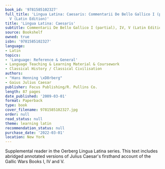 ```yaml
---
book_id: '9781585102327'
full_title: 'Lingua Latina: Caesaris: Commentarii De Bello Gallico I (partial), IV,
  V (Latin Edition)'
title: 'Lingua Latina: Caesaris'
subtitle: Commentarii De Bello Gallico I (partial), IV, V (Latin Edition)
source: Bookshelf
owned: true
isbn: '9781585102327'
language:
- Latin
topics:
- 'Language: Reference & General'
- Language Teaching & Learning Material & Coursework
- Classical History / Classical Civilisation
authors:
- "Hans Henning \xD8rberg"
- Gaius Julius Caesar
publisher: Focus Publishing/R. Pullins Co.
length: 87 pages
date_published: '2009-03-01'
format: Paperback
type: book
cover_filename: 9781585102327.jpg
order: null
read_status: null
theme: learning latin
recommendation_status: null
purchase_date: '2022-03-01'
location: New York
---
```

Supplemental reader in the Oerberg Lingua Latina series. This text includes abridged annotated versions of Julius Caesar's firsthand account of the Gallic Wars Books I, IV and V.
